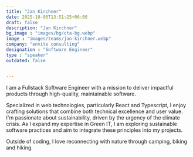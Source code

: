 ```yaml
---
title: "Jan Kirchner"
date: 2025-10-06T13:51:25+06:00
draft: false
description: "Jan Kirchner"
bg_image : "images/bg/cta-bg.webp"
image : "images/teams/jan-kirchner.webp"
company: "envite consulting"
designation : "Software Engineer"
type : "speaker"
outdated: false


---
```


I am a Fullstack Software Engineer with a mission to deliver impactful products through high-quality, maintainable software.

Specialized in web technologies, particularly React and Typescript, I enjoy crafting solutions that combine both technical excellence and user value. I'm passionate about sustainability, driven by the urgency of the climate crisis. As I expand my expertise in Green IT, I am exploring sustainable software practices and aim to integrate these principles into my projects.

Outside of coding, I love reconnecting with nature through camping, biking and hiking.
